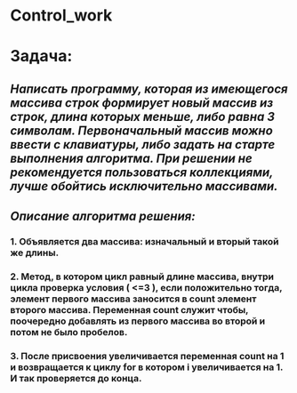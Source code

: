 # Control_work
# **Задача:**
## *Написать программу, которая из имеющегося массива строк формирует новый массив из строк, длина которых меньше, либо равна 3 символам. Первоначальный массив можно ввести с клавиатуры, либо задать на старте выполнения алгоритма. При решении не рекомендуется пользоваться коллекциями, лучше обойтись исключительно массивами.*
## *Описание алгоритма решения:*
### 1. Объявляется два массива: изначальный и вторый такой же длины.
### 2. Метод, в котором цикл равный длине массива, внутри цикла проверка условия ( <=3 ), если положительно тогда, элемент первого массива заносится в count элемент второго массива. Переменная count служит чтобы, поочередно добавлять из первого массива во второй и потом не было пробелов.
### 3. После присвоения увеличивается переменная count на 1 и возвращается к циклу for в котором i увеличивается на 1. И так проверяется до конца.
